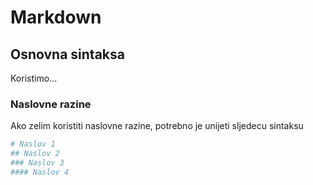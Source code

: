 # Markdown

## Osnovna sintaksa
Koristimo...

### Naslovne razine
Ako zelim koristiti naslovne razine, potrebno je unijeti sljedecu sintaksu
```bash
# Naslov 1 
## Naslov 2
### Naslov 3
#### Naslov 4
```

